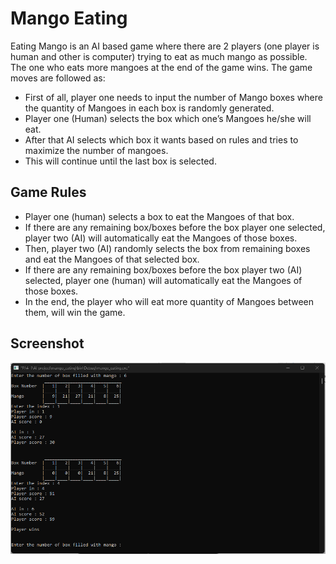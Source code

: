 
# Mango Eating

Eating Mango is an AI based game where there are 2 players (one player is human and other is computer) trying to eat as much mango as possible. The one who eats more mangoes at the end of the game wins. The game moves are followed as:

- First of all, player one needs to input the number of Mango boxes where the quantity of Mangoes in each box is randomly generated.
- Player one (Human) selects the box which one’s Mangoes he/she will eat.
- After that AI selects which box it wants based on rules and tries to maximize the number of mangoes.
- This will continue until the last box is selected.



## Game Rules

- Player one (human) selects a box to eat the Mangoes of that box.
- If there are any remaining box/boxes before the box player one selected, player two (AI) will automatically eat the Mangoes of those boxes.
- Then, player two (AI) randomly selects the box from remaining boxes and eat the Mangoes of that selected box.
- If there are any remaining box/boxes before the box player two (AI) selected, player one (human) will automatically eat the Mangoes of those boxes.
- In the end, the player who will eat more quantity of Mangoes between them, will win the game.

## Screenshot

![App Screenshot](https://github.com/muhibbin-munna/Mango-Eating/blob/master/screenshots/1.png)

